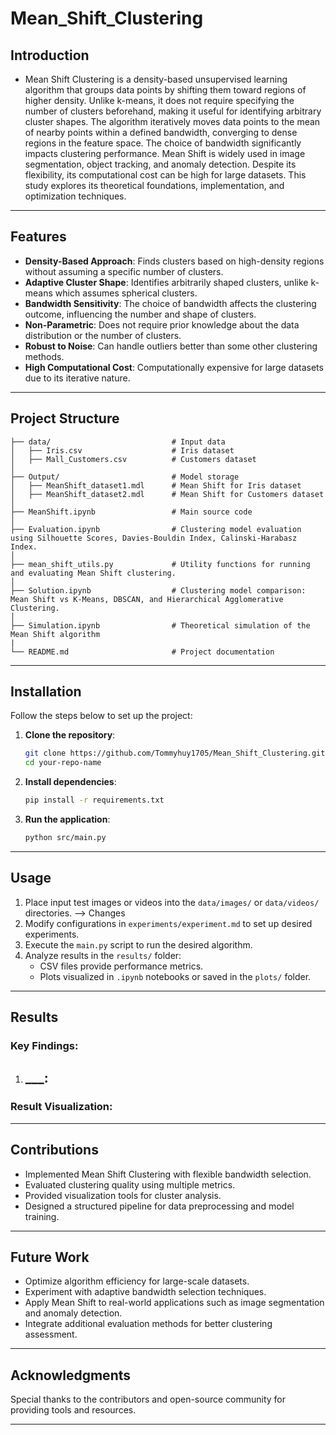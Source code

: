 # **Mean_Shift_Clustering**

## Introduction  

- Mean Shift Clustering is a density-based unsupervised learning algorithm that groups data points by shifting them toward regions of higher density. Unlike k-means, it does not require specifying the number of clusters beforehand, making it useful for identifying arbitrary cluster shapes.
The algorithm iteratively moves data points to the mean of nearby points within a defined bandwidth, converging to dense regions in the feature space. The choice of bandwidth significantly impacts clustering performance.
Mean Shift is widely used in image segmentation, object tracking, and anomaly detection. Despite its flexibility, its computational cost can be high for large datasets. This study explores its theoretical foundations, implementation, and optimization techniques.
---

## **Features**
- **Density-Based Approach**: Finds clusters based on high-density regions without assuming a specific number of clusters.
- **Adaptive Cluster Shape**: Identifies arbitrarily shaped clusters, unlike k-means which assumes spherical clusters.
- **Bandwidth Sensitivity**: The choice of bandwidth affects the clustering outcome, influencing the number and shape of clusters.
- **Non-Parametric**: Does not require prior knowledge about the data distribution or the number of clusters.
- **Robust to Noise**: Can handle outliers better than some other clustering methods.
- **High Computational Cost**: Computationally expensive for large datasets due to its iterative nature.

---

## Project Structure  
```plaintext
├── data/                           # Input data
│   ├── Iris.csv                    # Iris dataset
│   ├── Mall_Customers.csv          # Customers dataset
│
├── Output/                         # Model storage
│   ├── MeanShift_dataset1.mdl      # Mean Shift for Iris dataset
│   ├── MeanShift_dataset2.mdl      # Mean Shift for Customers dataset
│
├── MeanShift.ipynb                 # Main source code
│
├── Evaluation.ipynb                # Clustering model evaluation using Silhouette Scores, Davies-Bouldin Index, Calinski-Harabasz Index.
│
├── mean_shift_utils.py             # Utility functions for running and evaluating Mean Shift clustering.
│
├── Solution.ipynb                  # Clustering model comparison: Mean Shift vs K-Means, DBSCAN, and Hierarchical Agglomerative Clustering.
│
├── Simulation.ipynb                # Theoretical simulation of the Mean Shift algorithm
|
└── README.md                       # Project documentation
```

---

## **Installation**
Follow the steps below to set up the project:

1. **Clone the repository**:  
   ```bash
   git clone https://github.com/Tommyhuy1705/Mean_Shift_Clustering.git
   cd your-repo-name
   ```

2. **Install dependencies**:  
   ```bash
   pip install -r requirements.txt
   ```

3. **Run the application**:  
   ```bash
   python src/main.py
   ```

---

## **Usage**
1. Place input test images or videos into the `data/images/` or `data/videos/` directories. --> Changes
2. Modify configurations in `experiments/experiment.md` to set up desired experiments.
3. Execute the `main.py` script to run the desired algorithm.
4. Analyze results in the `results/` folder:
   - CSV files provide performance metrics.
   - Plots visualized in `.ipynb` notebooks or saved in the `plots/` folder.

---

## **Results**
### Key Findings:
1. **___**:
   - 
 

### Result Visualization:
 

---

## **Contributions**
- Implemented Mean Shift Clustering with flexible bandwidth selection.
- Evaluated clustering quality using multiple metrics.
- Provided visualization tools for cluster analysis.
- Designed a structured pipeline for data preprocessing and model training.

---

## **Future Work**
- Optimize algorithm efficiency for large-scale datasets.
- Experiment with adaptive bandwidth selection techniques.
- Apply Mean Shift to real-world applications such as image segmentation and anomaly detection.
- Integrate additional evaluation methods for better clustering assessment.

---

## **Acknowledgments**
Special thanks to the contributors and open-source community for providing tools and resources.

--- 

